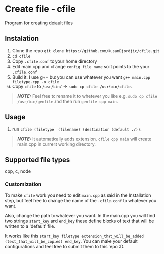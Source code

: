 # Create file - cfile
Program for creating default files

## Instalation
1. Clone the repo `git clone https://github.com/DusanDjordjic/cfile.git`
2. `cd cfile`
3. Copy `.cfile.conf` to your home directory
4. Edit main.cpp and change `config_file_name` so it points to the your `.cfile.conf`
5. Build it. I use g++ but you can use whatever you want `g++ main.cpp filetype.cpp -o cfile`
6. Copy `cfile` to `/usr/bin/` -> `sudo cp cfile /usr/bin/cfile`.
> **_NOTE:_** Feel free to rename it to whetever you like e.g. `sudo cp cfile /usr/bin/genfile` and then run `genfile cpp main`.

## Usage
1. run `cfile (filetype) (filename) (destination (default ./))`.
> **_NOTE:_** It automatically adds extension. `cfile cpp main` will create main.cpp in current working directory.

## Supported file types
cpp, c, node

### Customization
To make `cfile` work you need to edit `main.cpp` as said in the Installation step, but feel free to change the name of the `.cfile.conf` to whatever you want.

Also, change the path to whatever you want. In the main.cpp you will find two strings `start_key` and `end_key` these define blocks of text that will be written to a 'default' file.

It works like this `start_key filetype extension_that_will_be_added (text_that_will_be_copied) end_key`. You can make your default configurations and feel free to submit them to this repo :D.
